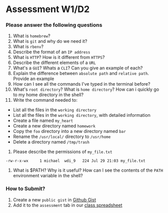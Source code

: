 # Assessment W1/D2

### Please answer the following questions

1. What is `homebrew`?
1. What is `git` and why do we need it?
1. What is `rbenv`?
1. Describe the format of an `IP address`
1. What is `HTTP`? How is it different from `HTTPS`?
1. Describe the different elements of a `URL`
1. What's a `GUI`? Whats a `CLI`? Can you give an example of each?
1. Explain the difference between `absolute path` and `relative path`. Provide an example
1. How can I see all the commands I've typed in the terminal before?
1. What's `root directory`? What is `home directory`? How can i quickly go to my home directory in the shell?
1. Write the command needed to:
  - List all the files in the `working directory`
  - List all the files in the `working directory`, with detailed information
  - Create a file named `my_heart`
  - Create a new directory named `homework`
  - Copy the `foo` directory into a new directory named `bar`
  - Rename the `/usr/local/` directory to `/usr/home`
  - Delete a directory named `/tmp/trash`

1. Please describe the permissions of `my_file.txt`

```
-rw-r-x-wx     1 michael  wdi_9   224 Jul 29 21:03 my_file.txt
```
1. What is $PATH? Why is it useful? How can I see the contents of the `PATH` environment variable in the shell?

### How to Submit?

1. Create a new `public gist` in [Github Gist](https://gist.github.com/)
1. Add it to the `assessment` tab in our [class spreadsheet](https://docs.google.com/spreadsheets/d/14_tEPo2gGLe6K7FyWRoa0MqjO1HkxNNynU8VHvsDacY/edit#gid=1619069111)